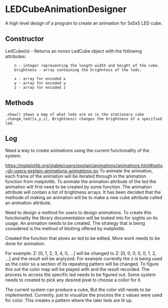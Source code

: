 # LEDCubeAnimationDesigner
A high level design of a program to create an animation for 5x5x5 LED cube.

## Constructor
LedCube(n) - Returns an nxnxn LedCube object with the following attributes:
        
        n - integer representing the length width and height of the cube.
        brightness - array containing the brighntess of the leds.

        x - array for encoded x
        y - array for encoded y
        z - array for encoded z

## Methods
    .show() shows a map of what leds are on in the stationary cube
    .change_led([x,y,z], Brightness) changes the brightness of a specified led.

## Log
Need a way to create animations using the current functionality of the system.

https://matplotlib.org/stable/users/explain/animations/animations.html#sphx-glr-users-explain-animations-animations-py
To animate the animation, each frame of the animation will be iterated through in the animation function from matplotlib.
To animate the animation attribute of the led the animation will first need to be created by some function.
The animation attribute will contain a list of brightness arrays.
It has been decided that the methode of making an animation will be to make a new cube attribute called an animation attribute.


Need to design a method for users to design animations. 
To create this functionality the library documentation will be looked into for isights on its usage.
An animation needs to be created. The strategy that is being considered is the method of blotting offered by matplotlib.


Created the function that alows an led to be edited.
More work needs to be done for animation.

For example: Z: [0, 1, 2, 3, 4, 0, ...] will be changed to Z: [0, 0, 0, 0, 0, 1, 2, ...] and the result will be anylyzed.
For example currently the z is being used as the color so a section of its repeating pattern will be changed.
To figure this out the color map will be played with and the result recorded.
The process to access the specific led needs to be figured out.
Some system needs to created to pick any desired pixel to choose a collor for it.

The current system can produce a cube, But the color still needs to be implemented. Currently, just to visualize the process the z values were used for color. This creates a pattern where the taler leds are lit up.
